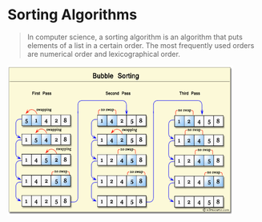 
# Sorting Algorithms

> In computer science, a sorting algorithm is an algorithm that puts elements of a list in a certain order. The most frequently used orders are numerical order and lexicographical order.

<img src="../images/bubble.png" width="450" height="300">
